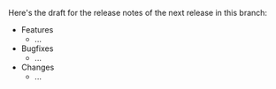Here's the draft for the release notes of the next release in this branch:

* Features
  * ...
* Bugfixes
  * ...
* Changes
  * ...
